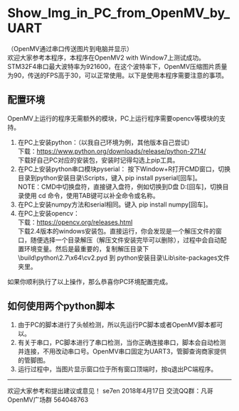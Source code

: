 ﻿# Show_Img_in_PC_from_OpenMV_by_UART #  
（OpenMV通过串口传送图片到电脑并显示）  
欢迎大家参考本程序，本程序在OpenMV2 with Window7上测试成功。STM32F4串口最大波特率为921600，在这个波特率下，OpenMV压缩图片质量为90，传送的FPS高于30，可以正常使用。以下是使用本程序需要注意的事项。  

## 配置环境 ##
OpenMV上运行的程序无需额外的模块，PC上运行程序需要opencv等模块的支持。

1. 在PC上安装python：（以我自己环境为例，其他版本自己尝试）  
下载：https://www.python.org/downloads/release/python-2714/  
下载好自己PC对应的安装包，安装时记得勾选上pip工具。  
2. 在PC上安装python串口模块pyserial：
按下Window+R打开CMD窗口，切换目录到python安装目录\Scripts，键入 pip install pyserial[回车]。  
NOTE：CMD中切换盘符，直接键入盘符，例如切换到D盘 D:[回车]，切换目录使用 cd 命令，使用TAB键可以补全命令或名称。  
3. 在PC上安装numpy方法和serial相同。键入 pip install numpy[回车]。  
4. 在PC上安装opencv：  
下载：https://opencv.org/releases.html  
下载2.4版本的windows安装包。直接运行，你会发现是一个解压文件的窗口，随便选择一个目录解压（解压文件安装完毕可以删除），过程中会自动配置环境变量。然后是最重要的，复制解压目录下\build\python\2.7\x64\cv2.pyd 到 python安装目录\Lib\site-packages文件夹里。

如果你顺利执行了以上操作，那么恭喜你PC环境配置完成。

## 如何使用两个python脚本
1. 由于PC的脚本进行了头帧检测，所以先运行PC脚本或者OpenMV脚本都可以。  
2. 有关于串口，PC脚本进行了串口检测，当你正确连接串口，脚本会自动检测并连接，不用改动串口号。OpenMV串口固定为UART3，管脚查询商家提供的管脚图。  
3. 运行过程中，当图片显示窗口位于所有窗口顶端时，按q退出PC端程序。
---
欢迎大家参考和提出建议或意见！
se7en 2018年4月17日 交流QQ群：凡哥OpenMV广场群 564048763
